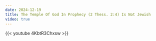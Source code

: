 ```yaml
---
date: 2024-12-19
title: The Temple Of God In Prophecy (2 Thess. 2:4) Is Not Jewish
video: true
---
```



{{< youtube 4KbtR3Chxsw >}}
